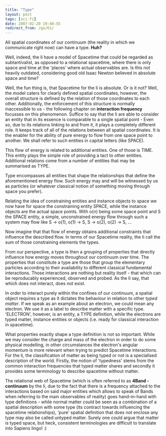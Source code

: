 ```yaml
---
title: "Type"
layout: post
tags: [sci-fi]
date: 2007-02-20 19:40:55
redirect_from: /go/61/
---
```


All spatial coordinates of our continuum (the reality in which we communicate right now) can have a type. **Huh?**
<p>Well, indeed, the Ii have a model of Spacetime that could be regarded as subtantivalist, as opposed to a relational spacetime, where there is only space and time at the 'places' where actual observables are. Is this not heavily outdated, considering good old Isaac Newton believed in absolute space and time?

Well, the fun thing is, that Spacetime for the Ii is absolute. Or is it not? Well, the model caters for clearly defined spatial coordinates, however, the overall structure is defined by the relation of those coordinates to each other. Additionally, the enforcement of this structure is normally inaccessible to us - the following chapter on **interaction frequency** focusses on this phenomenon. Suffice to say that the Ii are able to consider an entity that in its essence is comparable to a single spatial point - Even so, due to its relations linking to and from it, it plays a completely different role. It keeps track of all of the relations between all spatial coordinates. It is the enabler for the ability of pure energy to flow from one space point to another. We shall refer to such entities in capital letters (like SPACE). 

This flow of energy is related to additional entities. One of those is TIME. This entity plays the simple role of providing a tact to other entities. Additional relations come from a number of entities that may be summarised as TYPE.

Type encompasses all entities that shape the relationships that define the aforementioned energy flow. Such energy may and will be witnessed by us as particles (or whatever classical notion of something moving through space you prefer).

Relating the idea of constraining entities and instance objects to space we now have for space the constraining entity SPACE, while the instance objects are the actual space points.
With o(n) being some space point and S the SPACE entity, a simple, unconstrained energy flow through such a system may flow like S -> o(1), o(1) -> S, S -> o(2), o(2) -> S, ...

Now imagine that that flow of energy obtains additional constraints that influence the described flow. In terms of our Spacetime reality, the Ii call the sum of those constraining elements the types.

From our perspective, a type is then a grouping of properties that directly influence how energy moves throughout our continuum over time. The properties that constitute a type are those that group the elementary particles according to their availability to different classical fundamental interactions. Those interactions are nothing but reality itself - that which can be reproducably experienced, observed and probed. As the Ii say, that which does not interact, does not exist.

In order to interact purely within the confines of our continuum, a spatial object requires a type as it dictates the behaviour in relation to other _typed matter_. If we speak as an example about an electron, we could mean any electron. We use it as a label to describe matter with a specific type. &#39;ELECTRON&#39;, however, is an entity, a TYPE definition, while the electrons are typed matter, instance entities or objects (i.e. ready for classical interaction in spacetime). 

What properties exactly shape a type definition is not so important. While we may consider the charge and mass of  the electron in order to do some physical modelling, in other circumstances the electron&#39;s angular momentum is more relevant when trying to predict Spacetime interactions. For the Ii, the classification of matter as being typed or not is a specialised description of the world. Firstly, the notion of &#39;typedness&#39; stems from the common interaction frequencies that typed matter shares and secondly it provides some terminology to describe spacetime without matter.

The relational web of Spacetime (which is often referred to as **4Band - continuum** by the Ii, due to the fact that there is a frequency attached to the interactions based on said major entities which allows to speak of Bands when referring to the main observables of reality) goes hand-in-hand with type definitions - while normal matter could be seen as a combination of a spatial description with some type (its contract towards influencing the spacetime relationships), &#39;pure&#39; spatial definition that does not enclose any type may also be called untyped matter. Surely one could argue that matter is typed space, but heck, consistent terminologies are difficult to translate into Sapiens lingo! :)
 